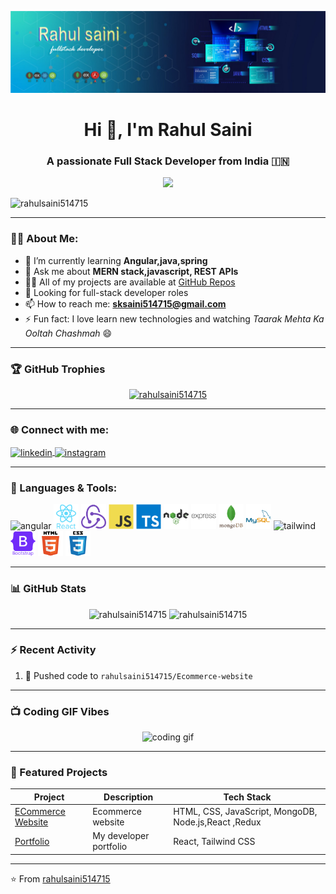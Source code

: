 ![logo](https://github.com/rahulsaini514715/rahulsaini514715/blob/main/background_profile_banner.jpg?raw=true)
<h1 align="center">Hi 👋, I'm Rahul Saini</h1>
<h3 align="center">A passionate Full Stack Developer from India 🇮🇳</h3>

<p align="center">
  <img src="https://readme-typing-svg.herokuapp.com/?lines=Full+Stack+Web+Developer;Backend+Specialist;MERN+Stack+Engineer;Lifelong+Learner&center=true&width=500&height=45">
</p>

<p align="left">
  <img src="https://komarev.com/ghpvc/?username=rahulsaini514715&label=Profile%20views&color=0e75b6&style=flat" alt="rahulsaini514715" />
</p>

---

### 👨‍💻 About Me:

- 🌱 I’m currently learning **Angular,java,spring**
- 💬 Ask me about **MERN stack,javascript, REST APIs**
- 👨‍💻 All of my projects are available at [GitHub Repos](https://github.com/rahulsaini514715?tab=repositories)
- 💼 Looking for full-stack developer roles
- 📫 How to reach me: **sksaini514715@gmail.com**
- ⚡ Fun fact: I love learn new technologies and watching *Taarak Mehta Ka Ooltah Chashmah* 😄

---

### 🏆 GitHub Trophies
<p align="center">
  <a href="https://github.com/ryo-ma/github-profile-trophy">
    <img src="https://github-profile-trophy.vercel.app/?username=rahulsaini514715&theme=monokai&row=1&column=6" alt="rahulsaini514715" />
  </a>
</p>

---

### 🌐 Connect with me:

<p align="left">
  <a href="https://www.linkedin.com/in/rahul-saini-50893625a/" target="blank">
    <img align="center" src="https://cdn.jsdelivr.net/gh/devicons/devicon/icons/linkedin/linkedin-original.svg" alt="linkedin" height="30" width="30" />
  </a>
  <a href="https://instagram.com/sainirahul_1504" target="blank">
    <img align="center" src="https://raw.githubusercontent.com/rahuldkjain/github-profile-readme-generator/master/src/images/icons/Social/instagram.svg" alt="instagram" height="30" width="40" />
  </a>
</p>

---

### 🧰 Languages & Tools:
<p align="left">
  <img src="https://angular.io/assets/images/logos/angular/angular.svg" alt="angular" width="40" height="40"/>
  <img src="https://raw.githubusercontent.com/devicons/devicon/master/icons/react/react-original-wordmark.svg" alt="react" width="40" height="40"/>
  <img src="https://raw.githubusercontent.com/devicons/devicon/master/icons/redux/redux-original.svg" alt="redux" width="40" height="40"/>
  <img src="https://raw.githubusercontent.com/devicons/devicon/master/icons/javascript/javascript-original.svg" alt="javascript" width="40" height="40"/>
  <img src="https://raw.githubusercontent.com/devicons/devicon/master/icons/typescript/typescript-original.svg" alt="typescript" width="40" height="40"/>
  <img src="https://raw.githubusercontent.com/devicons/devicon/master/icons/nodejs/nodejs-original-wordmark.svg" alt="nodejs" width="40" height="40"/>
  <img src="https://raw.githubusercontent.com/devicons/devicon/master/icons/express/express-original-wordmark.svg" alt="express" width="40" height="40"/>
  <img src="https://raw.githubusercontent.com/devicons/devicon/master/icons/mongodb/mongodb-original-wordmark.svg" alt="mongodb" width="40" height="40"/>
  <img src="https://raw.githubusercontent.com/devicons/devicon/master/icons/mysql/mysql-original-wordmark.svg" alt="mysql" width="40" height="40"/>
  <img src="https://www.vectorlogo.zone/logos/tailwindcss/tailwindcss-icon.svg" alt="tailwind" width="40" height="40"/>
  <img src="https://raw.githubusercontent.com/devicons/devicon/master/icons/bootstrap/bootstrap-plain-wordmark.svg" alt="bootstrap" width="40" height="40"/>
  <img src="https://raw.githubusercontent.com/devicons/devicon/master/icons/html5/html5-original-wordmark.svg" alt="html5" width="40" height="40"/>
  <img src="https://raw.githubusercontent.com/devicons/devicon/master/icons/css3/css3-original-wordmark.svg" alt="css3" width="40" height="40"/>
</p>

---

### 📊 GitHub Stats
<p align="center">
  <img src="https://github-readme-stats.vercel.app/api?username=rahulsaini514715&show_icons=true&theme=tokyonight" alt="rahulsaini514715" />
  <img src="https://github-readme-stats.vercel.app/api/top-langs/?username=rahulsaini514715&layout=compact&theme=tokyonight" alt="rahulsaini514715" />
</p>

---

### ⚡ Recent Activity
<!--START_SECTION:activity-->
1. 🔧 Pushed code to `rahulsaini514715/Ecommerce-website`
<!--END_SECTION:activity-->

---

### 📺 Coding GIF Vibes
<p align="center">
  <img src="https://user-images.githubusercontent.com/86270481/214122618-1bf43327-cdef-456e-81fe-fc71a9070c07.gif" alt="coding gif" />
</p>

---

### 📌 Featured Projects
| Project | Description | Tech Stack |
|--------|-------------|------------|
| [ECommerce Website](https://ecommerce-website-rahul-saini.netlify.app/) | Ecommerce website | HTML, CSS, JavaScript, MongoDB, Node.js,React ,Redux|
| [Portfolio](https://rahul-saini-portfolio-1.netlify.app/) | My developer portfolio | React, Tailwind CSS |

---

⭐️ From [rahulsaini514715](https://github.com/rahulsaini514715)

